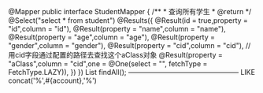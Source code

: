 @Mapper
public interface StudentMapper {
    /**
     * 查询所有学生
          * @return
          */
        @Select("select * from student")
        @Results({
            @Result(id = true,property = "id",column = "id"),
            @Result(property = "name",column = "name"),
            @Result(property = "age",column = "age"),
            @Result(property = "gender",column = "gender"),
            @Result(property = "cid",column = "cid"),
            //用cid字段通过配置的路径去查找这个aClass对象
            @Result(property = "aClass",column = "cid",one = @One(select = "",
                    fetchType = FetchType.LAZY)),
        })
        })
        List<Student> findAll();
————————————————
LIKE concat('%',#{account},'%')